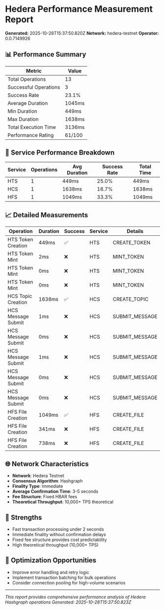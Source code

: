# Hedera Performance Measurement Report

**Generated:** 2025-10-28T15:37:50.820Z
**Network:** hedera-testnet
**Operator:** 0.0.7149926

## 📊 Performance Summary

| Metric | Value |
|--------|-------|
| Total Operations | 13 |
| Successful Operations | 3 |
| Success Rate | 23.1% |
| Average Duration | 1045ms |
| Min Duration | 449ms |
| Max Duration | 1638ms |
| Total Execution Time | 3136ms |
| Performance Rating | 61/100 |

## 🔧 Service Performance Breakdown

| Service | Operations | Avg Duration | Success Rate | Total Time |
|---------|------------|--------------|--------------|------------|
| HTS | 1 | 449ms | 25.0% | 449ms |
| HCS | 1 | 1638ms | 16.7% | 1638ms |
| HFS | 1 | 1049ms | 33.3% | 1049ms |

## 📈 Detailed Measurements

| Operation | Duration | Success | Service | Details |
|-----------|----------|---------|---------|----------|
| HTS Token Creation | 449ms | ✅ | HTS | CREATE_TOKEN |
| HTS Token Mint | 2ms | ❌ | HTS | MINT_TOKEN |
| HTS Token Mint | 0ms | ❌ | HTS | MINT_TOKEN |
| HTS Token Mint | 0ms | ❌ | HTS | MINT_TOKEN |
| HCS Topic Creation | 1638ms | ✅ | HCS | CREATE_TOPIC |
| HCS Message Submit | 1ms | ❌ | HCS | SUBMIT_MESSAGE |
| HCS Message Submit | 0ms | ❌ | HCS | SUBMIT_MESSAGE |
| HCS Message Submit | 1ms | ❌ | HCS | SUBMIT_MESSAGE |
| HCS Message Submit | 0ms | ❌ | HCS | SUBMIT_MESSAGE |
| HCS Message Submit | 0ms | ❌ | HCS | SUBMIT_MESSAGE |
| HFS File Creation | 1049ms | ✅ | HFS | CREATE_FILE |
| HFS File Creation | 341ms | ❌ | HFS | CREATE_FILE |
| HFS File Creation | 738ms | ❌ | HFS | CREATE_FILE |

## 🌐 Network Characteristics

- **Network**: Hedera Testnet
- **Consensus Algorithm**: Hashgraph
- **Finality Type**: Immediate
- **Average Confirmation Time**: 3-5 seconds
- **Fee Structure**: Fixed HBAR fees
- **Theoretical Throughput**: 10,000+ TPS theoretical

## 💪 Strengths

- Fast transaction processing under 2 seconds
- Immediate finality without confirmation delays
- Fixed fee structure provides cost predictability
- High theoretical throughput (10,000+ TPS)

## 🔧 Optimization Opportunities

- Improve error handling and retry logic
- Implement transaction batching for bulk operations
- Consider connection pooling for high-volume scenarios

---

*This report provides comprehensive performance analysis of Hedera Hashgraph operations*
*Generated: 2025-10-28T15:37:50.823Z*
